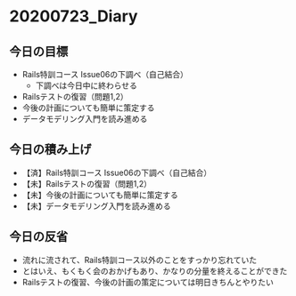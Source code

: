 # 20200723_Diary

## 今日の目標

- Rails特訓コース Issue06の下調べ（自己結合）
  - 下調べは今日中に終わらせる
- Railsテストの復習（問題1,2）
- 今後の計画についても簡単に策定する
- データモデリング入門を読み進める

## 今日の積み上げ

- 【済】Rails特訓コース Issue06の下調べ（自己結合）
- 【未】Railsテストの復習（問題1,2）
- 【未】今後の計画についても簡単に策定する
- 【未】データモデリング入門を読み進める

## 今日の反省

- 流れに流されて、Rails特訓コース以外のことをすっかり忘れていた
- とはいえ、もくもく会のおかげもあり、かなりの分量を終えることができた
- Railsテストの復習、今後の計画の策定については明日きちんとやりたい
